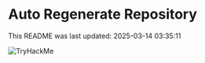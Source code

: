 # Auto Regenerate Repository

This README was last updated: 2025-03-14 03:35:11

 ![TryHackMe](https://tryhackme.com/badge/533634)